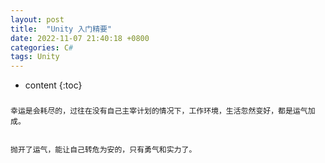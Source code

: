 ```yaml
---
layout: post
title:  "Unity 入门精要"
date: 2022-11-07 21:40:18 +0800
categories: C#
tags: Unity
---
```



* content
{:toc}


### 

	幸运是会耗尽的，过往在没有自己主宰计划的情况下，工作环境，生活忽然变好，都是运气加成。


	抛开了运气，能让自己转危为安的，只有勇气和实力了。

